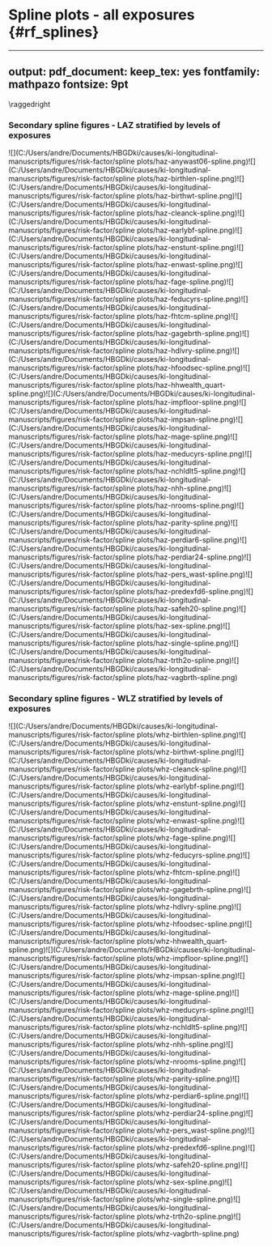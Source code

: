 # Spline plots - all exposures {#rf_splines}

---
output:
  pdf_document:
    keep_tex: yes
fontfamily: mathpazo
fontsize: 9pt
---

\raggedright




### Secondary spline figures  - LAZ stratified by levels of exposures

![](C:/Users/andre/Documents/HBGDki/causes/ki-longitudinal-manuscripts/figures/risk-factor/spline plots/haz-anywast06-spline.png)<!-- -->![](C:/Users/andre/Documents/HBGDki/causes/ki-longitudinal-manuscripts/figures/risk-factor/spline plots/haz-birthlen-spline.png)<!-- -->![](C:/Users/andre/Documents/HBGDki/causes/ki-longitudinal-manuscripts/figures/risk-factor/spline plots/haz-birthwt-spline.png)<!-- -->![](C:/Users/andre/Documents/HBGDki/causes/ki-longitudinal-manuscripts/figures/risk-factor/spline plots/haz-cleanck-spline.png)<!-- -->![](C:/Users/andre/Documents/HBGDki/causes/ki-longitudinal-manuscripts/figures/risk-factor/spline plots/haz-earlybf-spline.png)<!-- -->![](C:/Users/andre/Documents/HBGDki/causes/ki-longitudinal-manuscripts/figures/risk-factor/spline plots/haz-enstunt-spline.png)<!-- -->![](C:/Users/andre/Documents/HBGDki/causes/ki-longitudinal-manuscripts/figures/risk-factor/spline plots/haz-enwast-spline.png)<!-- -->![](C:/Users/andre/Documents/HBGDki/causes/ki-longitudinal-manuscripts/figures/risk-factor/spline plots/haz-fage-spline.png)<!-- -->![](C:/Users/andre/Documents/HBGDki/causes/ki-longitudinal-manuscripts/figures/risk-factor/spline plots/haz-feducyrs-spline.png)<!-- -->![](C:/Users/andre/Documents/HBGDki/causes/ki-longitudinal-manuscripts/figures/risk-factor/spline plots/haz-fhtcm-spline.png)<!-- -->![](C:/Users/andre/Documents/HBGDki/causes/ki-longitudinal-manuscripts/figures/risk-factor/spline plots/haz-gagebrth-spline.png)<!-- -->![](C:/Users/andre/Documents/HBGDki/causes/ki-longitudinal-manuscripts/figures/risk-factor/spline plots/haz-hdlvry-spline.png)<!-- -->![](C:/Users/andre/Documents/HBGDki/causes/ki-longitudinal-manuscripts/figures/risk-factor/spline plots/haz-hfoodsec-spline.png)<!-- -->![](C:/Users/andre/Documents/HBGDki/causes/ki-longitudinal-manuscripts/figures/risk-factor/spline plots/haz-hhwealth_quart-spline.png)<!-- -->![](C:/Users/andre/Documents/HBGDki/causes/ki-longitudinal-manuscripts/figures/risk-factor/spline plots/haz-impfloor-spline.png)<!-- -->![](C:/Users/andre/Documents/HBGDki/causes/ki-longitudinal-manuscripts/figures/risk-factor/spline plots/haz-impsan-spline.png)<!-- -->![](C:/Users/andre/Documents/HBGDki/causes/ki-longitudinal-manuscripts/figures/risk-factor/spline plots/haz-mage-spline.png)<!-- -->![](C:/Users/andre/Documents/HBGDki/causes/ki-longitudinal-manuscripts/figures/risk-factor/spline plots/haz-meducyrs-spline.png)<!-- -->![](C:/Users/andre/Documents/HBGDki/causes/ki-longitudinal-manuscripts/figures/risk-factor/spline plots/haz-nchldlt5-spline.png)<!-- -->![](C:/Users/andre/Documents/HBGDki/causes/ki-longitudinal-manuscripts/figures/risk-factor/spline plots/haz-nhh-spline.png)<!-- -->![](C:/Users/andre/Documents/HBGDki/causes/ki-longitudinal-manuscripts/figures/risk-factor/spline plots/haz-nrooms-spline.png)<!-- -->![](C:/Users/andre/Documents/HBGDki/causes/ki-longitudinal-manuscripts/figures/risk-factor/spline plots/haz-parity-spline.png)<!-- -->![](C:/Users/andre/Documents/HBGDki/causes/ki-longitudinal-manuscripts/figures/risk-factor/spline plots/haz-perdiar6-spline.png)<!-- -->![](C:/Users/andre/Documents/HBGDki/causes/ki-longitudinal-manuscripts/figures/risk-factor/spline plots/haz-perdiar24-spline.png)<!-- -->![](C:/Users/andre/Documents/HBGDki/causes/ki-longitudinal-manuscripts/figures/risk-factor/spline plots/haz-pers_wast-spline.png)<!-- -->![](C:/Users/andre/Documents/HBGDki/causes/ki-longitudinal-manuscripts/figures/risk-factor/spline plots/haz-predexfd6-spline.png)<!-- -->![](C:/Users/andre/Documents/HBGDki/causes/ki-longitudinal-manuscripts/figures/risk-factor/spline plots/haz-safeh20-spline.png)<!-- -->![](C:/Users/andre/Documents/HBGDki/causes/ki-longitudinal-manuscripts/figures/risk-factor/spline plots/haz-sex-spline.png)<!-- -->![](C:/Users/andre/Documents/HBGDki/causes/ki-longitudinal-manuscripts/figures/risk-factor/spline plots/haz-single-spline.png)<!-- -->![](C:/Users/andre/Documents/HBGDki/causes/ki-longitudinal-manuscripts/figures/risk-factor/spline plots/haz-trth2o-spline.png)<!-- -->![](C:/Users/andre/Documents/HBGDki/causes/ki-longitudinal-manuscripts/figures/risk-factor/spline plots/haz-vagbrth-spline.png)<!-- -->

### Secondary spline figures  - WLZ stratified by levels of exposures

![](C:/Users/andre/Documents/HBGDki/causes/ki-longitudinal-manuscripts/figures/risk-factor/spline plots/whz-birthlen-spline.png)<!-- -->![](C:/Users/andre/Documents/HBGDki/causes/ki-longitudinal-manuscripts/figures/risk-factor/spline plots/whz-birthwt-spline.png)<!-- -->![](C:/Users/andre/Documents/HBGDki/causes/ki-longitudinal-manuscripts/figures/risk-factor/spline plots/whz-cleanck-spline.png)<!-- -->![](C:/Users/andre/Documents/HBGDki/causes/ki-longitudinal-manuscripts/figures/risk-factor/spline plots/whz-earlybf-spline.png)<!-- -->![](C:/Users/andre/Documents/HBGDki/causes/ki-longitudinal-manuscripts/figures/risk-factor/spline plots/whz-enstunt-spline.png)<!-- -->![](C:/Users/andre/Documents/HBGDki/causes/ki-longitudinal-manuscripts/figures/risk-factor/spline plots/whz-enwast-spline.png)<!-- -->![](C:/Users/andre/Documents/HBGDki/causes/ki-longitudinal-manuscripts/figures/risk-factor/spline plots/whz-fage-spline.png)<!-- -->![](C:/Users/andre/Documents/HBGDki/causes/ki-longitudinal-manuscripts/figures/risk-factor/spline plots/whz-feducyrs-spline.png)<!-- -->![](C:/Users/andre/Documents/HBGDki/causes/ki-longitudinal-manuscripts/figures/risk-factor/spline plots/whz-fhtcm-spline.png)<!-- -->![](C:/Users/andre/Documents/HBGDki/causes/ki-longitudinal-manuscripts/figures/risk-factor/spline plots/whz-gagebrth-spline.png)<!-- -->![](C:/Users/andre/Documents/HBGDki/causes/ki-longitudinal-manuscripts/figures/risk-factor/spline plots/whz-hdlvry-spline.png)<!-- -->![](C:/Users/andre/Documents/HBGDki/causes/ki-longitudinal-manuscripts/figures/risk-factor/spline plots/whz-hfoodsec-spline.png)<!-- -->![](C:/Users/andre/Documents/HBGDki/causes/ki-longitudinal-manuscripts/figures/risk-factor/spline plots/whz-hhwealth_quart-spline.png)<!-- -->![](C:/Users/andre/Documents/HBGDki/causes/ki-longitudinal-manuscripts/figures/risk-factor/spline plots/whz-impfloor-spline.png)<!-- -->![](C:/Users/andre/Documents/HBGDki/causes/ki-longitudinal-manuscripts/figures/risk-factor/spline plots/whz-impsan-spline.png)<!-- -->![](C:/Users/andre/Documents/HBGDki/causes/ki-longitudinal-manuscripts/figures/risk-factor/spline plots/whz-mage-spline.png)<!-- -->![](C:/Users/andre/Documents/HBGDki/causes/ki-longitudinal-manuscripts/figures/risk-factor/spline plots/whz-meducyrs-spline.png)<!-- -->![](C:/Users/andre/Documents/HBGDki/causes/ki-longitudinal-manuscripts/figures/risk-factor/spline plots/whz-nchldlt5-spline.png)<!-- -->![](C:/Users/andre/Documents/HBGDki/causes/ki-longitudinal-manuscripts/figures/risk-factor/spline plots/whz-nhh-spline.png)<!-- -->![](C:/Users/andre/Documents/HBGDki/causes/ki-longitudinal-manuscripts/figures/risk-factor/spline plots/whz-nrooms-spline.png)<!-- -->![](C:/Users/andre/Documents/HBGDki/causes/ki-longitudinal-manuscripts/figures/risk-factor/spline plots/whz-parity-spline.png)<!-- -->![](C:/Users/andre/Documents/HBGDki/causes/ki-longitudinal-manuscripts/figures/risk-factor/spline plots/whz-perdiar6-spline.png)<!-- -->![](C:/Users/andre/Documents/HBGDki/causes/ki-longitudinal-manuscripts/figures/risk-factor/spline plots/whz-perdiar24-spline.png)<!-- -->![](C:/Users/andre/Documents/HBGDki/causes/ki-longitudinal-manuscripts/figures/risk-factor/spline plots/whz-pers_wast-spline.png)<!-- -->![](C:/Users/andre/Documents/HBGDki/causes/ki-longitudinal-manuscripts/figures/risk-factor/spline plots/whz-predexfd6-spline.png)<!-- -->![](C:/Users/andre/Documents/HBGDki/causes/ki-longitudinal-manuscripts/figures/risk-factor/spline plots/whz-safeh20-spline.png)<!-- -->![](C:/Users/andre/Documents/HBGDki/causes/ki-longitudinal-manuscripts/figures/risk-factor/spline plots/whz-sex-spline.png)<!-- -->![](C:/Users/andre/Documents/HBGDki/causes/ki-longitudinal-manuscripts/figures/risk-factor/spline plots/whz-single-spline.png)<!-- -->![](C:/Users/andre/Documents/HBGDki/causes/ki-longitudinal-manuscripts/figures/risk-factor/spline plots/whz-trth2o-spline.png)<!-- -->![](C:/Users/andre/Documents/HBGDki/causes/ki-longitudinal-manuscripts/figures/risk-factor/spline plots/whz-vagbrth-spline.png)<!-- -->
